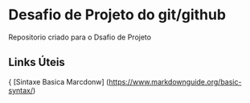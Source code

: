 # Desafio de Projeto do git/github
Repositorio criado para o Dsafio de Projeto

## Links Úteis

{
[Sintaxe Basica Marcdonw] (https://www.markdownguide.org/basic-syntax/)
